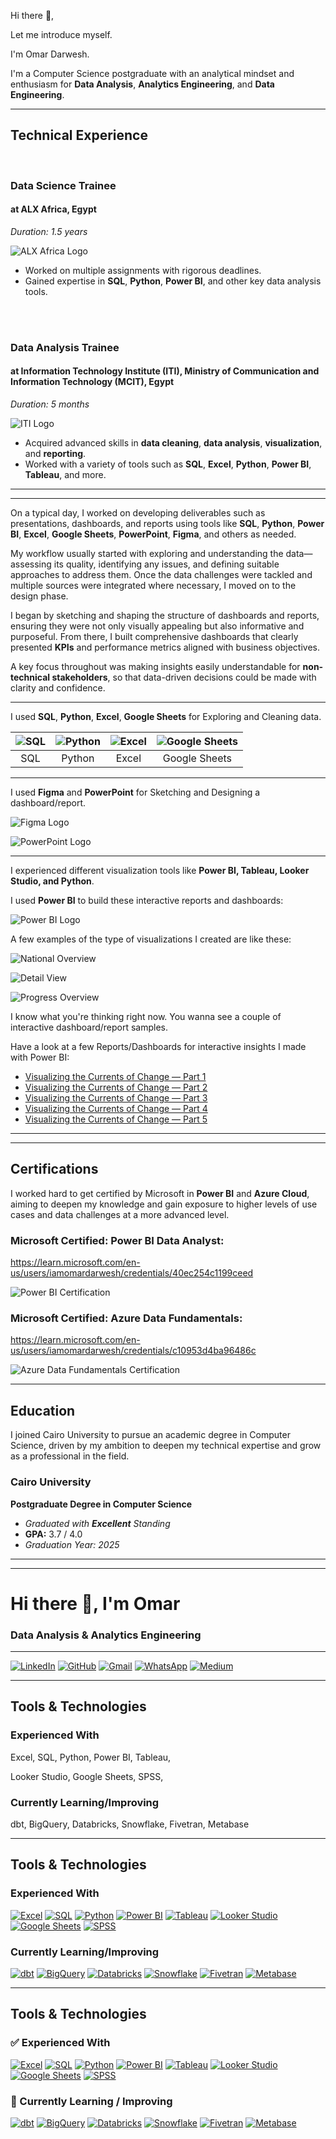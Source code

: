 Hi there 👋, 


Let me introduce myself. 


I'm Omar Darwesh.


I'm a Computer Science postgraduate with an analytical mindset and enthusiasm for **Data Analysis**, **Analytics Engineering**, and **Data Engineering**.

---

## Technical Experience
<br>

### **Data Science Trainee** 
#### at ALX Africa, Egypt
*Duration: 1.5 years*

![ALX Africa Logo](assets/experience-pics/alx-africa%20Logo.jpg)

- Worked on multiple assignments with rigorous deadlines.
- Gained expertise in **SQL**, **Python**, **Power BI**, and other key data analysis tools.


<br>
<br>

### **Data Analysis Trainee** 
#### at Information Technology Institute (ITI), Ministry of Communication and Information Technology (MCIT), Egypt
*Duration: 5 months*

![ITI Logo](assets/experience-pics/ITI%20Logo@2x.png)

- Acquired advanced skills in **data cleaning**, **data analysis**, **visualization**, and **reporting**.
- Worked with a variety of tools such as **SQL**, **Excel**, **Python**, **Power BI**, **Tableau**, and more.



---
---

On a typical day, I worked on developing deliverables such as presentations, dashboards, and reports using tools like **SQL**, **Python**, **Power BI**, **Excel**, **Google Sheets**, **PowerPoint**, **Figma**, and others as needed.

My workflow usually started with exploring and understanding the data—assessing its quality, identifying any issues, and defining suitable approaches to address them. Once the data challenges were tackled and multiple sources were integrated where necessary, I moved on to the design phase.

I began by sketching and shaping the structure of dashboards and reports, ensuring they were not only visually appealing but also informative and purposeful. From there, I built comprehensive dashboards that clearly presented **KPIs** and performance metrics aligned with business objectives.

A key focus throughout was making insights easily understandable for **non-technical stakeholders**, so that data-driven decisions could be made with clarity and confidence.

---

I used **SQL**, **Python**, **Excel**, **Google Sheets** for Exploring and Cleaning data.


| ![SQL](assets/tools-technologies-pics/sql-144.png) | ![Python](assets/tools-technologies-pics/python-144.png) | ![Excel](assets/tools-technologies-pics/excel-144.png) | ![Google Sheets](assets/tools-technologies-pics/google-sheets-144.png) |
|:--:|:--:|:--:|:--:|
| SQL | Python | Excel | Google Sheets |

--- 

I used **Figma** and **PowerPoint** for Sketching and Designing a dashboard/report.

  ![Figma Logo](assets/tools-technologies-pics/figma-logo.png)


  ![PowerPoint Logo](assets/tools-technologies-pics/powerpoint-logo.png)

---

I experienced different visualization tools like **Power BI, Tableau, Looker Studio, and Python**.



I used **Power BI** to build these interactive reports and dashboards:

![Power BI Logo](assets/tools-technologies-pics/PowerBI-logo.jpeg)



A few examples of the type of visualizations I created are like these:


![National Overview](assets/project-pics/maji-ndogo-pics/national-overview.png)


![Detail View](assets/project-pics/maji-ndogo-pics/detail-view.png)


![Progress Overview](assets/project-pics/maji-ndogo-pics/progress--overview.png)




I know what you're thinking right now. You wanna see a couple of interactive dashboard/report samples.

Have a look at a few Reports/Dashboards for interactive insights I made with Power BI:

- [Visualizing the Currents of Change — Part 1](https://app.powerbi.com/view?r=eyJrIjoiZmRiODJiZjYtYTA3Mi00ODFjLThmMWYtY2QxZDY4NWI1YzJmIiwidCI6ImRmODY3OWNkLWE4MGUtNDVkOC05OWFjLWM4M2VkN2ZmOTVhMCJ9)
- [Visualizing the Currents of Change — Part 2](https://app.powerbi.com/view?r=eyJrIjoiZDAzZGVjZDAtMDBhYy00ZWI2LTkyOWUtMmFkNGM3ODc3NzZkIiwidCI6ImRmODY3OWNkLWE4MGUtNDVkOC05OWFjLWM4M2VkN2ZmOTVhMCJ9)
- [Visualizing the Currents of Change — Part 3](https://app.powerbi.com/view?r=eyJrIjoiNzdmYjFlNmYtMmIxYi00MTdkLWEwMTAtZDFhMWVkNDU1MWZiIiwidCI6ImRmODY3OWNkLWE4MGUtNDVkOC05OWFjLWM4M2VkN2ZmOTVhMCJ9)
- [Visualizing the Currents of Change — Part 4](https://app.powerbi.com/view?r=eyJrIjoiNmQ5Zjc3NTctMmU3NC00ZjA5LWE1ZjktNDhlM2M1ZjIxNDQ2IiwidCI6ImRmODY3OWNkLWE4MGUtNDVkOC05OWFjLWM4M2VkN2ZmOTVhMCJ9)
- [Visualizing the Currents of Change — Part 5](https://app.powerbi.com/view?r=eyJrIjoiZjFhMmI0OWEtMWU5Yi00YmE0LWE1ZjAtZWJmNGJiNjQzYTQwIiwidCI6ImRmODY3OWNkLWE4MGUtNDVkOC05OWFjLWM4M2VkN2ZmOTVhMCJ9)




---



---

##  Certifications

I worked hard to get certified by Microsoft in **Power BI** and **Azure Cloud**, aiming to deepen my knowledge and gain exposure to higher levels of use cases and data challenges at a more advanced level.



### Microsoft Certified: Power BI Data Analyst:
https://learn.microsoft.com/en-us/users/iamomardarwesh/credentials/40ec254c1199ceed

![Power BI Certification](assets/certification-pics/Microsoft%20Certified%20Power%20BI%20Data%20Analyst%20Certificate%20(PL-300).png)



### Microsoft Certified: Azure Data Fundamentals:
https://learn.microsoft.com/en-us/users/iamomardarwesh/credentials/c10953d4ba96486c

![Azure Data Fundamentals Certification](assets/certification-pics/Microsoft%20Certified%20Azure%20Data%20Fundamentals%20Certificate%20(DP-900).png)



---

## Education

I joined Cairo University to pursue an academic degree in Computer Science, driven by my ambition to deepen my technical expertise and grow as a professional in the field.


### Cairo University  
**Postgraduate Degree in Computer Science**  
- *Graduated with **Excellent** Standing*  
- **GPA:** 3.7 / 4.0  
- *Graduation Year: 2025*



---



---


# Hi there 👋, I'm Omar

### Data Analysis & Analytics Engineering 

---
[![LinkedIn](https://img.shields.io/badge/LinkedIn-%230077B5.svg?style=for-the-badge&logo=linkedin&logoColor=white)](https://www.linkedin.com/in/iamomardarwesh/)
[![GitHub](https://img.shields.io/badge/GitHub-%23121011.svg?style=for-the-badge&logo=github&logoColor=white)](https://github.com/IamOmarDarwesh)
[![Gmail](https://img.shields.io/badge/Gmail-D14836?style=for-the-badge&logo=gmail&logoColor=white)](mailto:your-email@gmail.com)
[![WhatsApp](https://img.shields.io/badge/WhatsApp-25D366?style=for-the-badge&logo=whatsapp&logoColor=white)](https://wa.me/201000000000)
[![Medium](https://img.shields.io/badge/Medium-12100E?style=for-the-badge&logo=medium&logoColor=white)](https://medium.com/@yourmediumhandle)

---
## Tools & Technologies

### Experienced With

Excel, SQL, Python, Power BI, Tableau, 

Looker Studio, Google Sheets, SPSS, 


### Currently Learning/Improving

dbt, BigQuery, Databricks, Snowflake, Fivetran, Metabase

---

## Tools & Technologies

### Experienced With

[![Excel](https://img.shields.io/badge/-Excel-blue?style=for-the-badge&logo=microsoft-excel&logoColor=white)](https://www.microsoft.com/en-us/microsoft-365/excel)
[![SQL](https://img.shields.io/badge/-SQL-003B57?style=for-the-badge&logo=sql&logoColor=white)](https://www.mysql.com/)
[![Python](https://img.shields.io/badge/-Python-3776AB?style=for-the-badge&logo=python&logoColor=white)](https://www.python.org/)
[![Power BI](https://img.shields.io/badge/-Power%20BI-F2C811?style=for-the-badge&logo=powerbi&logoColor=white)](https://powerbi.microsoft.com/)
[![Tableau](https://img.shields.io/badge/-Tableau-E97627?style=for-the-badge&logo=tableau&logoColor=white)](https://www.tableau.com/)
[![Looker Studio](https://img.shields.io/badge/-Looker%20Studio-F53D27?style=for-the-badge&logo=google&logoColor=white)](https://lookerstudio.google.com/)
[![Google Sheets](https://img.shields.io/badge/-Google%20Sheets-4285F4?style=for-the-badge&logo=google-sheets&logoColor=white)](https://www.google.com/sheets/about/)
[![SPSS](https://img.shields.io/badge/-SPSS-005A8C?style=for-the-badge&logo=ibm&logoColor=white)](https://www.ibm.com/products/spss-statistics)

### Currently Learning/Improving

[![dbt](https://img.shields.io/badge/-dbt-FF6159?style=for-the-badge&logo=dbt&logoColor=white)](https://www.getdbt.com/)
[![BigQuery](https://img.shields.io/badge/-BigQuery-2C6DD0?style=for-the-badge&logo=googlebigquery&logoColor=white)](https://cloud.google.com/bigquery)
[![Databricks](https://img.shields.io/badge/-Databricks-FF7F00?style=for-the-badge&logo=databricks&logoColor=white)](https://databricks.com/)
[![Snowflake](https://img.shields.io/badge/-Snowflake-0046B3?style=for-the-badge&logo=snowflake&logoColor=white)](https://www.snowflake.com/)
[![Fivetran](https://img.shields.io/badge/-Fivetran-505050?style=for-the-badge&logo=fivetran&logoColor=white)](https://www.fivetran.com/)
[![Metabase](https://img.shields.io/badge/-Metabase-003D61?style=for-the-badge&logo=metabase&logoColor=white)](https://www.metabase.com/)


---


## Tools & Technologies

### ✅ Experienced With

[![Excel](https://img.shields.io/badge/Microsoft%20Excel-217346?style=for-the-badge&logo=microsoft-excel&logoColor=white)](https://www.microsoft.com/en-us/microsoft-365/excel)
[![SQL](https://img.shields.io/badge/SQL-4479A1?style=for-the-badge&logo=mysql&logoColor=white)](https://www.mysql.com/)
[![Python](https://img.shields.io/badge/Python-3776AB?style=for-the-badge&logo=python&logoColor=white)](https://www.python.org/)
[![Power BI](https://img.shields.io/badge/Power%20BI-F2C811?style=for-the-badge&logo=power-bi&logoColor=black)](https://powerbi.microsoft.com/)
[![Tableau](https://img.shields.io/badge/Tableau-E97627?style=for-the-badge&logo=tableau&logoColor=white)](https://www.tableau.com/)
[![Looker Studio](https://img.shields.io/badge/Looker%20Studio-4285F4?style=for-the-badge&logo=google&logoColor=white)](https://lookerstudio.google.com/)
[![Google Sheets](https://img.shields.io/badge/Google%20Sheets-34A853?style=for-the-badge&logo=google-sheets&logoColor=white)](https://www.google.com/sheets/about/)
[![SPSS](https://img.shields.io/badge/SPSS-005A8C?style=for-the-badge&logo=ibm&logoColor=white)](https://www.ibm.com/products/spss-statistics)

### 🚀 Currently Learning / Improving

[![dbt](https://img.shields.io/badge/dbt-FF694B?style=for-the-badge&logo=dbt&logoColor=white)](https://www.getdbt.com/)
[![BigQuery](https://img.shields.io/badge/BigQuery-4285F4?style=for-the-badge&logo=google-cloud&logoColor=white)](https://cloud.google.com/bigquery)
[![Databricks](https://img.shields.io/badge/Databricks-E6782D?style=for-the-badge&logo=databricks&logoColor=white)](https://databricks.com/)
[![Snowflake](https://img.shields.io/badge/Snowflake-56B9EB?style=for-the-badge&logo=snowflake&logoColor=white)](https://www.snowflake.com/)
[![Fivetran](https://img.shields.io/badge/Fivetran-0A2342?style=for-the-badge&logo=fivetran&logoColor=white)](https://www.fivetran.com/)
[![Metabase](https://img.shields.io/badge/Metabase-509EE3?style=for-the-badge&logo=metabase&logoColor=white)](https://www.metabase.com/)
